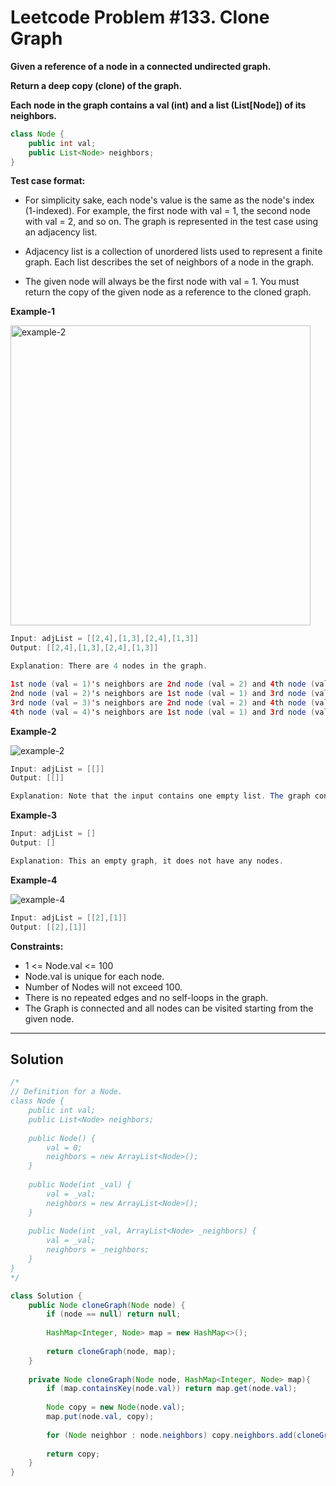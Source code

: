 # Leetcode Problem #133. Clone Graph

**Given a reference of a node in a connected undirected graph.**

**Return a deep copy (clone) of the graph.**

**Each node in the graph contains a val (int) and a list (List[Node]) of its neighbors.**

```java
class Node {
    public int val;
    public List<Node> neighbors;
}
```
 
**Test case format:**

- For simplicity sake, each node's value is the same as the node's index (1-indexed). For example, the first node with val = 1, the second node with val = 2, and so on. The graph is represented in the test case using an adjacency list.

- Adjacency list is a collection of unordered lists used to represent a finite graph. Each list describes the set of neighbors of a node in the graph.

- The given node will always be the first node with val = 1. You must return the copy of the given node as a reference to the cloned graph.

**Example-1**

<img src="https://assets.leetcode.com/uploads/2019/11/04/133_clone_graph_question.png" width="480px" height="480px" alt="example-2"/>

```java
Input: adjList = [[2,4],[1,3],[2,4],[1,3]]
Output: [[2,4],[1,3],[2,4],[1,3]]

Explanation: There are 4 nodes in the graph.

1st node (val = 1)'s neighbors are 2nd node (val = 2) and 4th node (val = 4).
2nd node (val = 2)'s neighbors are 1st node (val = 1) and 3rd node (val = 3).
3rd node (val = 3)'s neighbors are 2nd node (val = 2) and 4th node (val = 4).
4th node (val = 4)'s neighbors are 1st node (val = 1) and 3rd node (val = 3).
```

**Example-2**

![example-2](https://assets.leetcode.com/uploads/2020/01/07/graph.png)

```java
Input: adjList = [[]]
Output: [[]]

Explanation: Note that the input contains one empty list. The graph consists of only one node with val = 1 and it does not have any neighbors.
```

**Example-3**

```java
Input: adjList = []
Output: []

Explanation: This an empty graph, it does not have any nodes.
```

**Example-4**

![example-4](https://assets.leetcode.com/uploads/2020/01/07/graph-1.png)

```java
Input: adjList = [[2],[1]]
Output: [[2],[1]]
```

**Constraints:**

- 1 <= Node.val <= 100
- Node.val is unique for each node.
- Number of Nodes will not exceed 100.
- There is no repeated edges and no self-loops in the graph.
- The Graph is connected and all nodes can be visited starting from the given node.

---

## Solution

```java
/*
// Definition for a Node.
class Node {
    public int val;
    public List<Node> neighbors;
    
    public Node() {
        val = 0;
        neighbors = new ArrayList<Node>();
    }
    
    public Node(int _val) {
        val = _val;
        neighbors = new ArrayList<Node>();
    }
    
    public Node(int _val, ArrayList<Node> _neighbors) {
        val = _val;
        neighbors = _neighbors;
    }
}
*/

class Solution {
    public Node cloneGraph(Node node) {
        if (node == null) return null;
        
        HashMap<Integer, Node> map = new HashMap<>();
        
        return cloneGraph(node, map);
    }
    
    private Node cloneGraph(Node node, HashMap<Integer, Node> map){
        if (map.containsKey(node.val)) return map.get(node.val);
        
        Node copy = new Node(node.val);
        map.put(node.val, copy);
        
        for (Node neighbor : node.neighbors) copy.neighbors.add(cloneGraph(neighbor, map));
        
        return copy;
    }
}
```

